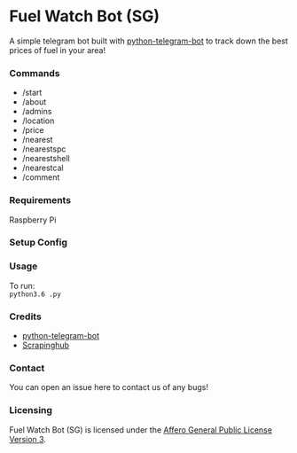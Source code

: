 # Fuel Watch Bot (SG)

A simple telegram bot built with [python-telegram-bot](https://github.com/python-telegram-bot/python-telegram-bot) to track down the best prices of fuel in your area!

### Commands 

- /start
- /about
- /admins
- /location
- /price
- /nearest
- /nearestspc
- /nearestshell
- /nearestcal
- /comment  

### Requirements
Raspberry Pi 

### Setup Config


### Usage
To run:  
`python3.6 .py`

### Credits
* [python-telegram-bot](https://github.com/python-telegram-bot/python-telegram-bot)
* [Scrapinghub](https://scrapinghub.com/)


### Contact
You can open an issue here to contact us of any bugs!

### Licensing
Fuel Watch Bot (SG) is licensed under the [Affero General Public License Version 3](LICENSE).
